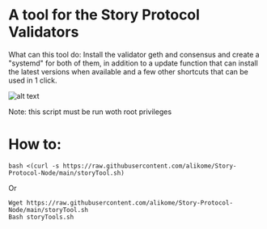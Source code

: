 # A tool for the Story Protocol Validators

What can this tool do:
Install the validator geth and consensus and create a "systemd" for both of them, in addition to
a update function that can install the latest versions when available and a few other shortcuts that can be used in 1 click.

![alt text](https://i.imgur.com/5r1e6SO.png)

Note: this script must be run woth root privileges 

# How to:

    bash <(curl -s https://raw.githubusercontent.com/alikome/Story-Protocol-Node/main/storyTool.sh)

Or

    Wget https://raw.githubusercontent.com/alikome/Story-Protocol-Node/main/storyTool.sh
    Bash storyTools.sh

